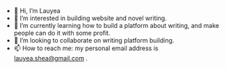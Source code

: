 - 👋 Hi, I’m Lauyea
- 👀 I’m interested in building website and novel writing.
- 🌱 I’m currently learning how to build a platform about writing, and make people can do it with some profit.
- 💞️ I’m looking to collaborate on writing platform building.
- 📫 How to reach me: my personal email address is lauyea.shea@gmail.com .
